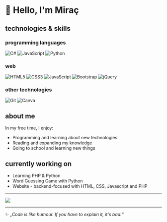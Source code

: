 # 👋 Hello, I'm Miraç

## technologies & skills

### programming languages
![C#](https://img.shields.io/badge/c%23-%23239120.svg?style=for-the-badge&logo=csharp&logoColor=white) ![JavaScript](https://img.shields.io/badge/javascript-%23323330.svg?style=for-the-badge&logo=javascript&logoColor=%23F7DF1E) ![Python](https://img.shields.io/badge/python-3670A0?style=for-the-badge&logo=python&logoColor=ffdd54)

### web
![HTML5](https://img.shields.io/badge/html5-%23E34F26.svg?style=for-the-badge&logo=html5&logoColor=white) ![CSS3](https://img.shields.io/badge/css3-%231572B6.svg?style=for-the-badge&logo=css3&logoColor=white) ![JavaScript](https://img.shields.io/badge/javascript-%23323330.svg?style=for-the-badge&logo=javascript&logoColor=%23F7DF1E) ![Bootstrap](https://img.shields.io/badge/bootstrap-%238511FA.svg?style=for-the-badge&logo=bootstrap&logoColor=white) ![jQuery](https://img.shields.io/badge/jquery-%230769AD.svg?style=for-the-badge&logo=jquery&logoColor=white) 

### other technologies
![Git](https://img.shields.io/badge/git-%23F05033.svg?style=for-the-badge&logo=git&logoColor=white) ![Canva](https://img.shields.io/badge/Canva-%2300C4CC.svg?style=for-the-badge&logo=Canva&logoColor=white)

## about me
In my free time, I enjoy:
- Programming and learning about new technologies
- Reading and expanding my knowledge
- Going to school and learning new things

## currently working on
- Learning PHP & Python
- Word Guessing Game with Python
- Website - backend-focused with HTML, CSS, Javascript and PHP

---
![](https://github-readme-stats.vercel.app/api/top-langs/?username=muelgerhbf&theme=dark&hide_border=false&include_all_commits=false&count_private=false&layout=compact)

---

✨ _„Code is like humour. If you have to explain it, it's bad.“_  
